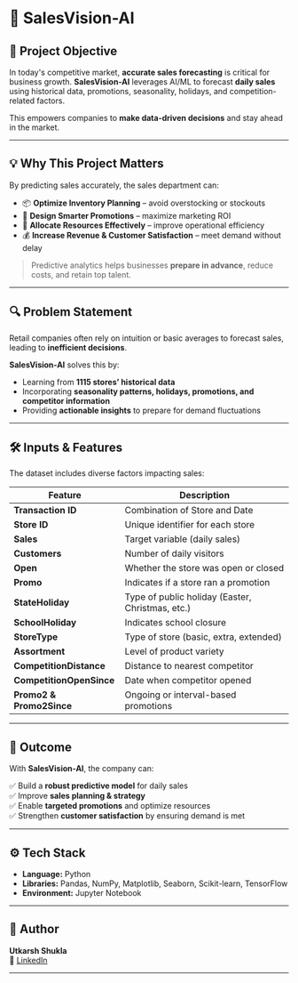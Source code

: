 # 🚀 SalesVision-AI

## 📌 Project Objective
In today's competitive market, **accurate sales forecasting** is critical for business growth. **SalesVision-AI** leverages AI/ML to forecast **daily sales** using historical data, promotions, seasonality, holidays, and competition-related factors.  

This empowers companies to **make data-driven decisions** and stay ahead in the market.

---

## 💡 Why This Project Matters
By predicting sales accurately, the sales department can:  

- 📦 **Optimize Inventory Planning** – avoid overstocking or stockouts  
- 🎯 **Design Smarter Promotions** – maximize marketing ROI  
- 🏢 **Allocate Resources Effectively** – improve operational efficiency  
- 💰 **Increase Revenue & Customer Satisfaction** – meet demand without delay  

> Predictive analytics helps businesses **prepare in advance**, reduce costs, and retain top talent.

---

## 🔍 Problem Statement
Retail companies often rely on intuition or basic averages to forecast sales, leading to **inefficient decisions**.  

**SalesVision-AI** solves this by:  
- Learning from **1115 stores’ historical data**  
- Incorporating **seasonality patterns, holidays, promotions, and competitor information**  
- Providing **actionable insights** to prepare for demand fluctuations

---

## 🛠️ Inputs & Features
The dataset includes diverse factors impacting sales:

| Feature | Description |
|---------|-------------|
| **Transaction ID** | Combination of Store and Date |
| **Store ID** | Unique identifier for each store |
| **Sales** | Target variable (daily sales) |
| **Customers** | Number of daily visitors |
| **Open** | Whether the store was open or closed |
| **Promo** | Indicates if a store ran a promotion |
| **StateHoliday** | Type of public holiday (Easter, Christmas, etc.) |
| **SchoolHoliday** | Indicates school closure |
| **StoreType** | Type of store (basic, extra, extended) |
| **Assortment** | Level of product variety |
| **CompetitionDistance** | Distance to nearest competitor |
| **CompetitionOpenSince** | Date when competitor opened |
| **Promo2 & Promo2Since** | Ongoing or interval-based promotions |

---

## 🎯 Outcome
With **SalesVision-AI**, the company can:  

✅ Build a **robust predictive model** for daily sales  
✅ Improve **sales planning & strategy**  
✅ Enable **targeted promotions** and optimize resources  
✅ Strengthen **customer satisfaction** by ensuring demand is met

---

## ⚙️ Tech Stack
- **Language:** Python  
- **Libraries:** Pandas, NumPy, Matplotlib, Seaborn, Scikit-learn, TensorFlow  
- **Environment:** Jupyter Notebook

---

## 👤 Author
**Utkarsh Shukla**  
🔗 [LinkedIn](https://www.linkedin.com/in/utkarshshukla111)  

---
